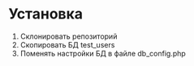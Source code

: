 Установка
=========

1. Склонировать репозиторий
2. Скопировать БД test_users
3. Поменять настройки БД в файле db_config.php

